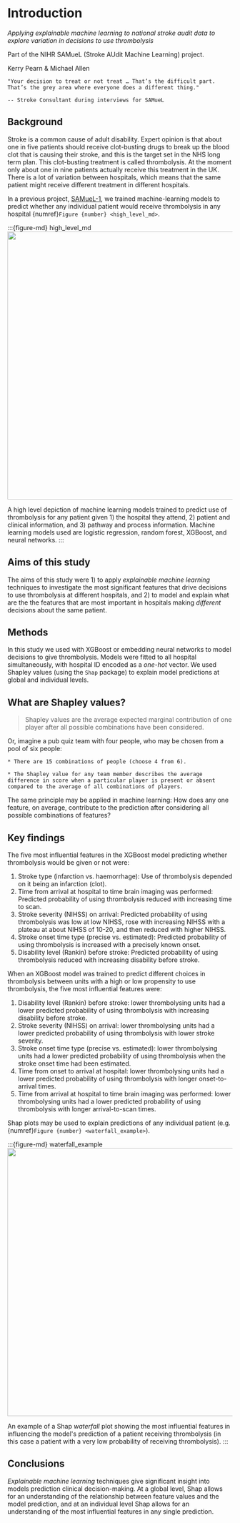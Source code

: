 # Introduction

*Applying explainable machine learning to national stroke audit data to explore variation in decisions to use thrombolysis*

Part of the NIHR SAMueL (Stroke AUdit Machine Learning) project.

Kerry Pearn & Michael Allen

```{epigraph}
"Your decision to treat or not treat … That’s the difficult part. That’s the grey area where everyone does a different thing."

-- Stroke Consultant during interviews for SAMueL
```

## Background

Stroke is a common cause of adult disability. Expert opinion is that about one in five patients should receive clot-busting drugs to break up the blood clot that is causing their stroke, and this is the target set in the NHS long term plan. This clot-busting treatment is called thrombolysis. At the moment only about one in nine patients actually receive this treatment in the UK. There is a lot of variation between hospitals, which means that the same patient might receive different treatment in different hospitals.

In a previous project, [SAMueL-1](https://samuel-book.github.io/samuel-1/introduction/intro.html), we trained machine-learning models to predict whether any individual patient would receive thrombolysis in any hospital {numref}`Figure {number} <high_level_md>`.

:::{figure-md} high_level_md
<img src="./images/ml_model_high_level.png" width="600">

A high level depiction of machine learning models trained to predict use of thrombolysis for any patient given 1) the hospital they attend, 2) patient and clinical information, and 3) pathway and process information. Machine learning models used are logistic regression, random forest, XGBoost, and neural networks.
:::

## Aims of this study

The aims of this study were 1) to apply *explainable machine learning* techniques to investigate the most significant features that drive decisions to use thrombolysis at different hospitals, and 2) to model and explain what are the the features that are most important in hospitals making *different* decisions about the same patient.

## Methods

In this study we used with XGBoost or embedding neural networks to model decisions to give thrombolysis. Models were fitted to all hospital simultaneously, with hospital ID encoded as a *one-hot* vector. We used Shapley values (using the `Shap` package) to explain model predictions at global and individual levels.

## What are Shapley values?

> Shapley values are the average expected marginal contribution of one player after all possible combinations have been considered.

Or, imagine a pub quiz team with four people, who may be chosen from a pool of six people:

    * There are 15 combinations of people (choose 4 from 6).

    * The Shapley value for any team member describes the average difference in score when a particular player is present or absent compared to the average of all combinations of players.

The same principle may be applied in machine learning: How does any one feature, on average, contribute to the prediction after considering all possible combinations of features? 

## Key findings

The five most influential features in the XGBoost model predicting whether thrombolysis would be given or not were:

1. Stroke type (infarction vs. haemorrhage): Use of thrombolysis depended on it being an infarction (clot).
2. Time from arrival at hospital to time brain imaging was performed: Predicted probability of using thrombolysis reduced with increasing time to scan.
3. Stroke severity (NIHSS) on arrival: Predicted probability of using thrombolysis was low at low NIHSS, rose with increasing NIHSS with a plateau at about NIHSS of 10-20, and then reduced with higher NIHSS.
4. Stroke onset time type (precise vs. estimated): Predicted probability of using thrombolysis is increased with a precisely known  onset.
5. Disability level (Rankin) before stroke: Predicted probability of using thrombolysis reduced with increasing disability before stroke.

When an XGBoost model was trained to predict different choices in thrombolysis between units with a high or low propensity to use thrombolysis, the five most influential features were:

1. Disability level (Rankin) before stroke: lower thrombolysing units had a lower predicted probability of using thrombolysis with increasing disability before stroke.
2. Stroke severity (NIHSS) on arrival: lower thrombolysing units had a lower predicted probability of using thrombolysis with lower stroke severity.
3. Stroke onset time type (precise vs. estimated): lower thrombolysing units had a lower predicted probability of using thrombolysis when the stroke onset time had been estimated.
4. Time from onset to arrival at hospital: lower thrombolysing units had a lower predicted probability of using thrombolysis with longer onset-to-arrival times.
5. Time from arrival at hospital to time brain imaging was performed: lower thrombolysing units had a lower predicted probability of using thrombolysis with longer arrival-to-scan times.

Shap plots may be used to explain predictions of any individual patient (e.g. {numref}`Figure {number} <waterfall_example>`). 

:::{figure-md} waterfall_example
<img src="./images/xgb_waterfall_low_probability.jpg" width="600">

An example of a Shap *waterfall* plot showing the most influential features in influencing the model's prediction of a patient receiving thrombolysis (in this case a patient with a very low probability of receiving thrombolysis).
:::

## Conclusions

*Explainable machine learning* techniques give significant insight into models prediction clinical decision-making. At a global level, Shap allows for an understanding of the relationship between feature values and the model prediction, and at an individual level Shap allows for an understanding of the most influential features in any single prediction.





